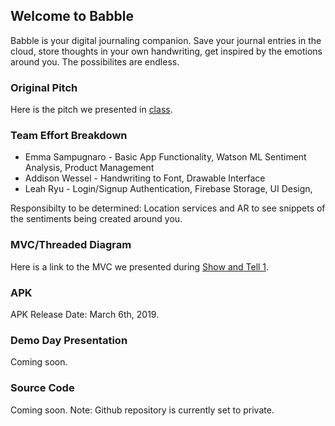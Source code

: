 ## Welcome to Babble

Babble is your digital journaling companion. Save your journal entries in the cloud, store thoughts in your own handwriting, get inspired by the emotions around you. The possibilites are endless.

### Original Pitch
Here is the pitch we presented in [class](https://docs.google.com/presentation/d/1AgNdRpJ33MOCTNdOaCXMMCWwGBiSXf-ggASJ9gaZj_Q/edit?usp=sharing).

### Team Effort Breakdown
* Emma Sampugnaro - Basic App Functionality, Watson ML Sentiment Analysis, Product Management
* Addison Wessel - Handwriting to Font, Drawable Interface
* Leah Ryu - Login/Signup Authentication, Firebase Storage, UI Design, 

Responsibilty to be determined: Location services and AR to see snippets of the sentiments being created around you.

### MVC/Threaded Diagram
Here is a link to the MVC we presented during [Show and Tell 1](https://docs.google.com/presentation/d/1ejdROAu_Ms1Mu4eX_bIxM7x1S3fD2zbaiAfkCbGuQMg/edit?usp=sharing).

### APK
APK Release Date: March 6th, 2019. 

### Demo Day Presentation
Coming soon.

### Source Code
Coming soon. Note: Github repository is currently set to private.

